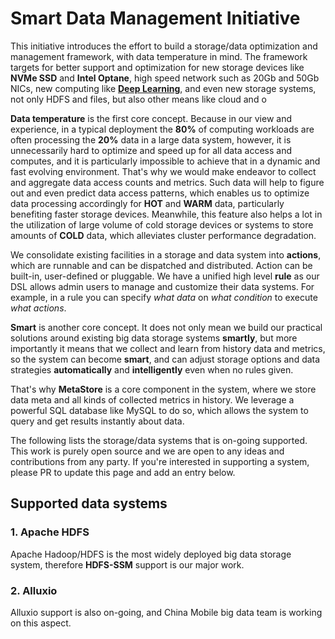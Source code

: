 # Smart Data Management Initiative

This initiative introduces the effort to build a storage/data optimization and management framework, with data temperature
in mind. The framework targets for better support and optimization for new storage devices like **NVMe SSD** and **Intel Optane**, high speed
network such as 20Gb and 50Gb NICs, new computing like **[Deep Learning](https://github.com/Intel-bigdata/HDL)**, and even new storage systems, not only HDFS and files, but also other means like cloud and o

**Data temperature** is the first core concept. Because in our view and experience, in a typical deployment the **80%** of computing workloads are often processing the **20%** data in a large data system, however, it is unnecessarily hard to optimize and speed up for all data access and computes, and it is particularly impossible to achieve that in a dynamic and fast evolving environment. That's why we would make endeavor to collect and aggregate data access counts and metrics. Such data will help to figure out and even predict data access patterns, which enables us to optimize data processing accordingly for **HOT** and **WARM** data, particularly benefiting faster storage devices. Meanwhile, this feature also helps a lot in the utilization of large volume of cold storage devices or systems to store amounts of **COLD** data, which alleviates cluster performance degradation.

We consolidate existing facilities in a storage and data system into **actions**, which are runnable and can be dispatched and distributed. Action can be built-in, user-defined or pluggable. We have a unified high level **rule** as our DSL allows admin users to manage and customize their data systems. For example, in a rule you can specify *what data* on *what condition* to execute *what actions*.

**Smart** is another core concept. It does not only mean we build our practical solutions around existing big data storage systems **smartly**, but more importantly it means that we collect and learn from history data and metrics, so the system can become **smart**, and can adjust storage options and data strategies **automatically** and **intelligently** even when no rules given.

That's why **MetaStore** is a core component in the system, where we store data meta and all kinds of collected metrics in history. We leverage a powerful SQL database like MySQL to do so, which allows the system to query and get results instantly about data.

The following lists the storage/data systems that is on-going supported. This work is purely open source and we are open to any ideas and contributions from any party. If you're interested in supporting a system, please PR to update this page and add an entry below.

Supported data systems
---------------------
### 1. Apache HDFS
Apache Hadoop/HDFS is the most widely deployed big data storage system, therefore **HDFS-SSM** support is our major work.

### 2. Alluxio
Alluxio support is also on-going, and China Mobile big data team is working on this aspect.
